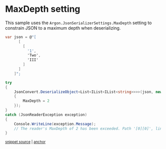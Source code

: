# MaxDepth setting

This sample uses the `Argon.JsonSerializerSettings.MaxDepth` setting to constrain JSON to a maximum depth when deserializing.

<!-- snippet: MaxDepth -->
<a id='snippet-maxdepth'></a>
```cs
var json = @"[
      [
        [
          '1',
          'Two',
          'III'
        ]
      ]
    ]";

try
{
    JsonConvert.DeserializeObject<List<IList<IList<string>>>>(json, new JsonSerializerSettings
    {
        MaxDepth = 2
    });
}
catch (JsonReaderException exception)
{
    Console.WriteLine(exception.Message);
    // The reader's MaxDepth of 2 has been exceeded. Path '[0][0]', line 3, position 12.
}
```
<sup><a href='/src/Tests/Documentation/Samples/Serializer/MaxDepth.cs#L10-L33' title='Snippet source file'>snippet source</a> | <a href='#snippet-maxdepth' title='Start of snippet'>anchor</a></sup>
<!-- endSnippet -->
